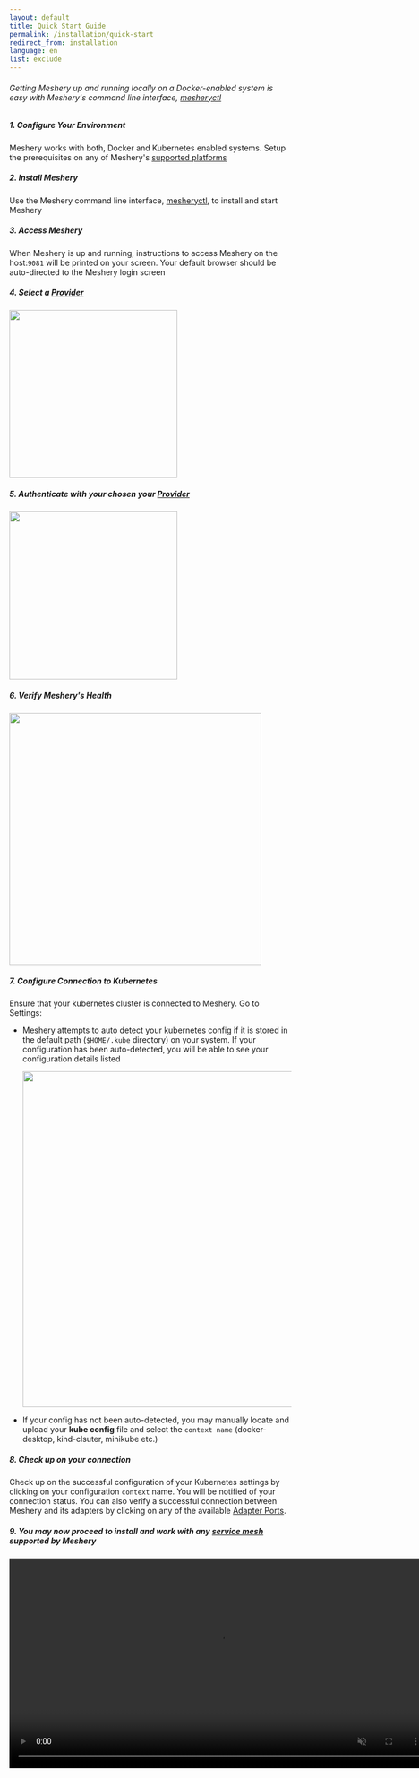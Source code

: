 ```yaml
---
layout: default
title: Quick Start Guide
permalink: /installation/quick-start
redirect_from: installation
language: en
list: exclude
---
```


<a name="getting-started"></a>

<h6>Getting Meshery up and running locally on a Docker-enabled system is easy with Meshery's command line interface, <a href="/docs/guides/mesheryctl">mesheryctl</a></h6>

##### 1. Configure Your Environment

Meshery works with both, Docker and Kubernetes enabled systems. Setup the prerequisites on any of Meshery's [supported platforms](/docs/installation/platforms)

##### 2. Install Meshery

Use the Meshery command line interface, [mesheryctl](/docs/guides/mesheryctl), to install and start Meshery

##### 3. Access Meshery

When Meshery is up and running, instructions to access Meshery on the host:`9081` will be printed on your screen. Your default browser should be auto-directed to the Meshery login screen

##### 4. Select a [Provider](/docs/reference/extensibility#providers)

<a href="/docs/assets/img/meshery-server-page.png">
  <img style="width:300px;" src="/docs/assets/img/meshery-server-page.png" />
</a>

##### 5. Authenticate with your chosen your [Provider](/docs/reference/extensibility#providers)

<a href="/docs/assets/img/meshery-login-page.png">
<img style="width:300px;height=auto;" src="/docs/assets/img/meshery-login-page.png" />
</a>

##### 6. Verify Meshery's Health

<a href="/docs/assets/img/adapters/meshery-ui.png">
<img style="width:450px;height=auto;" src="/docs/assets/img/adapters/meshery-ui.png" />
</a>

##### 7. Configure Connection to Kubernetes
Ensure that your kubernetes cluster is connected to Meshery. Go to <i class="fas fa-cog"></i> Settings:

- Meshery attempts to auto detect your kubernetes config if it is stored in the default path (`$HOME/.kube` directory) on your system. If your configuration has been auto-detected, you will be able to see your configuration details listed

  <a href="/docs/assets/img/adapters/meshery-settings.png">
  <img style="width:600px;" src="/docs/assets/img/adapters/meshery-settings.png" />
  </a>

- If your config has not been auto-detected, you may manually locate and upload your **kube config** file and select the `context name` (docker-desktop, kind-clsuter, minikube etc.)

##### 8. Check up on your connection

Check up on the successful configuration of your Kubernetes settings by clicking on your configuration `context` name. You will be notified of your connection status. You can also verify a successful connection between Meshery and its adapters by clicking on any of the available [Adapter Ports](/docs/architecture#adapter-ports).

##### 9. You may now proceed to install and work with any [service mesh](/docs/service-meshes) supported by Meshery

<video class="videoTest" width="750" height="auto" autoplay muted loop>
  <source src="/docs/assets/img/adapters/meshery-ui-setup.mp4" type="video/mp4">
 Your browser does not support the video tag
</video>
